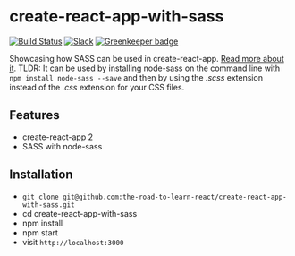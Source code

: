 # create-react-app-with-sass

[![Build Status](https://travis-ci.org/the-road-to-learn-react/create-react-app-with-sass.svg?branch=master)](https://travis-ci.org/the-road-to-learn-react/create-react-app-with-sass) [![Slack](https://slack-the-road-to-learn-react.wieruch.com/badge.svg)](https://slack-the-road-to-learn-react.wieruch.com/) [![Greenkeeper badge](https://badges.greenkeeper.io/the-road-to-learn-react/create-react-app-with-sass.svg)](https://greenkeeper.io/)

Showcasing how SASS can be used in create-react-app. [Read more about it](https://www.robinwieruch.de/create-react-app-with-sass-support). TLDR: It can be used  by installing node-sass on the command line with `npm install node-sass --save` and then by using the *.scss* extension instead of the *.css* extension for your CSS files. 

## Features

* create-react-app 2
* SASS with node-sass

## Installation

* `git clone git@github.com:the-road-to-learn-react/create-react-app-with-sass.git`
* cd create-react-app-with-sass
* npm install
* npm start
* visit `http://localhost:3000`

